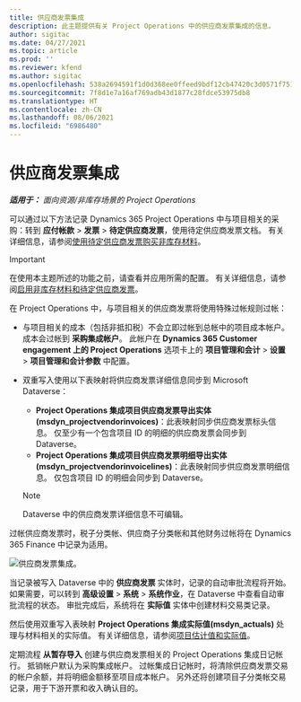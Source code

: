 ```yaml
---
title: 供应商发票集成
description: 此主题提供有关 Project Operations 中的供应商发票集成的信息。
author: sigitac
ms.date: 04/27/2021
ms.topic: article
ms.prod: ''
ms.reviewer: kfend
ms.author: sigitac
ms.openlocfilehash: 538a2694591f1d0d368ee0ffeed9bdf12cb47420c3d0571f75185fe433f23436
ms.sourcegitcommit: 7f8d1e7a16af769adb43d1877c28fdce53975db8
ms.translationtype: HT
ms.contentlocale: zh-CN
ms.lasthandoff: 08/06/2021
ms.locfileid: "6986480"
---
```

# <a name="vendor-invoice-integration"></a>供应商发票集成

_**适用于：** 面向资源/非库存场景的 Project Operations_

可以通过以下方法记录 Dynamics 365 Project Operations 中与项目相关的采购：转到 **应付帐款** > **发票** > **待定供应商发票**，使用待定供应商发票文档。 有关详细信息，请参阅[使用待定供应商发票购买非库存材料](../procurement/pending-vendor-invoices.md)。

> [!IMPORTANT]
> 在使用本主题所述的功能之前，请查看并应用所需的配置。 有关详细信息，请参阅[启用非库存材料和待定供应商发票](../procurement/configure-materials-nonstocked.md)。

在 Project Operations 中，与项目相关的供应商发票将使用特殊过帐规则过帐：

- 与项目相关的成本（包括非抵扣税）不会立即过帐到总帐中的项目成本帐户。 成本会过帐到 **采购集成帐户**。 此帐户在 **Dynamics 365 Customer engagement 上的 Project Operations** 选项卡上的 **项目管理和会计** > **设置** > **项目管理和会计参数** 中配置。
- 双重写入使用以下表映射将供应商发票详细信息同步到 Microsoft Dataverse：

     - **Project Operations 集成项目供应商发票导出实体 (msdyn_projectvendorinvoices)**：此表映射同步供应商发票标头信息。 仅至少有一个包含项目 ID 的明细的供应商发票会同步到 Dataverse。
     - **Project Operations 集成项目供应商发票明细导出实体 (msdyn_projectvendorinvoicelines)**：此表映射同步供应商发票明细信息。 仅包含项目 ID 的明细会同步到 Dataverse。

     > [!NOTE]
     > Dataverse 中的供应商发票详细信息不可编辑。

过帐供应商发票时，税子分类帐、供应商子分类帐和其他财务过帐将在 Dynamics 365 Finance 中记录为适用。

![供应商发票集成。](media/DW7VendorInvoice.png)

当记录被写入 Dataverse 中的 **供应商发票** 实体时，记录的自动审批流程将开始。 如果需要，可以转到 **高级设置** > **系统** > **系统作业**，在 Dataverse 中查看自动审批流程的状态。 审批完成后，系统将在 **实际值** 实体中创建材料交易类记录。

然后使用双重写入表映射 **Project Operations 集成实际值(msdyn_actuals)** 处理与材料相关的实际值。 有关详细信息，请参阅[项目估计值和实际值](resource-dual-write-estimates-actuals.md)。

定期流程 **从暂存导入** 创建与供应商发票相关的 Project Operations 集成日记帐行。 抵销帐户默认为采购集成帐户。 过帐集成日记帐时，将清除供应商发票交易的帐户余额，并将明细金额移至项目成本帐户。 另外还将创建项目子分类帐交易记录，用于下游开票和收入确认目的。
